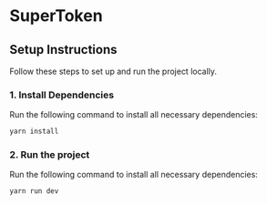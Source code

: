# SuperToken

## Setup Instructions

Follow these steps to set up and run the project locally.

### 1. Install Dependencies

Run the following command to install all necessary dependencies:

```sh
yarn install
```

### 2. Run the project

Run the following command to install all necessary dependencies:

```sh
yarn run dev
```
